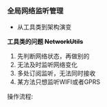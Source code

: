 ### 全局网络监听管理

- 从工具类到架构演变

__工具类的问题  ~~NetworkUtils~~__

1. 先判断网络状态，再做别的
2. 无法及时监听网络变化
3. 多处订阅监听，无法同时接收
4. 某方法只想监听WIFI或者GPRS

操作流程:





